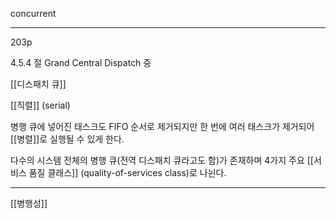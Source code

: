 concurrent

***

203p

4.5.4 절 Grand Central Dispatch 중

[[디스패치 큐]]

[[직렬]] (serial)

병행 큐에 넣어진 태스크도 FIFO 순서로 제거되지만 한 번에 여러 태스크가 제거되어 [[병렬]]로 실행될 수 있게 한다.

다수의 시스템 전체의 병행 큐(전역 디스패치 큐라고도 함)가 존재하며 4가지 주요 [[서비스 품질 클래스]] (quality-of-services class)로 나뉜다.

***

[[병행성]]